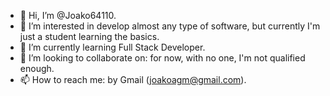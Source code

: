 - 👋 Hi, I’m @Joako64110.
- 👀 I’m interested in develop almost any type of software, but currently I'm just a student learning the basics.
- 🌱 I’m currently learning Full Stack Developer.
- 💞️ I’m looking to collaborate on: for now, with no one, I'm not qualified enough.
- 📫 How to reach me: by Gmail (joakoagm@gmail.com).

<!---
Joako64110/Joako64110 is a ✨ special ✨ repository because its `README.md` (this file) appears on your GitHub profile.
You can click the Preview link to take a look at your changes.
--->
